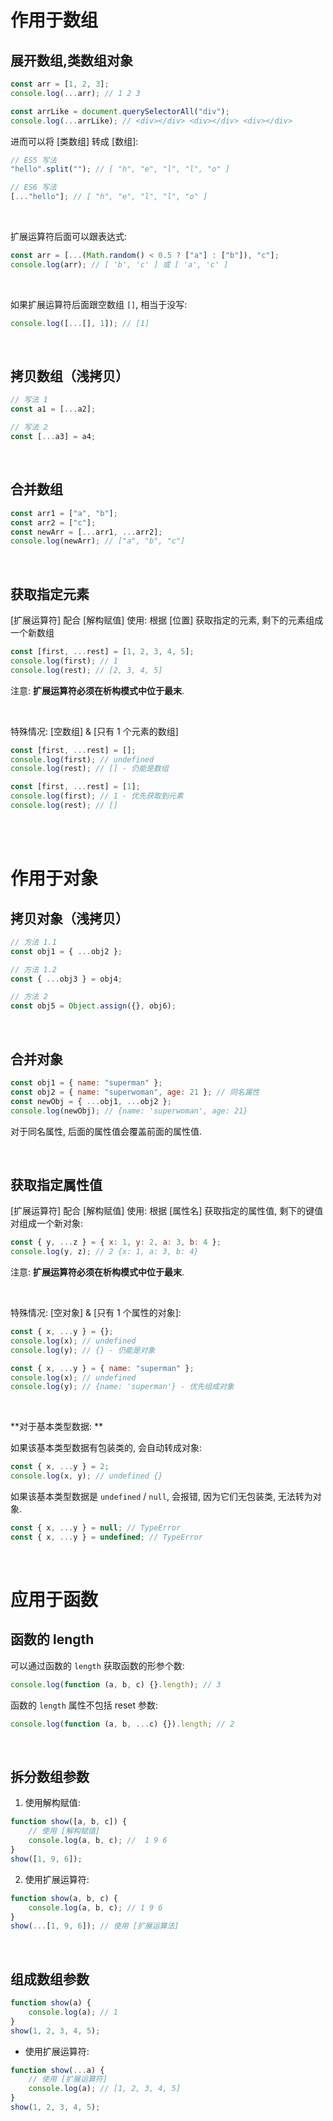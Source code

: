# 作用于数组

## 展开数组,类数组对象

```js
const arr = [1, 2, 3];
console.log(...arr); // 1 2 3

const arrLike = document.querySelectorAll("div");
console.log(...arrLike); // <div></div> <div></div> <div></div>
```

进而可以将 [类数组] 转成 [数组]:

```js
// ES5 写法
"hello".split(""); // [ "h", "e", "l", "l", "o" ]

// ES6 写法
[..."hello"]; // [ "h", "e", "l", "l", "o" ]
```

<br>

扩展运算符后面可以跟表达式:

```js
const arr = [...(Math.random() < 0.5 ? ["a"] : ["b"]), "c"];
console.log(arr); // [ 'b', 'c' ] 或 [ 'a', 'c' ]
```

<br>

如果扩展运算符后面跟空数组 `[]`, 相当于没写:

```js
console.log([...[], 1]); // [1]
```

<br>

## 拷贝数组（浅拷贝）

```js
// 写法 1
const a1 = [...a2];

// 写法 2
const [...a3] = a4;
```

<br>

## 合并数组

```js
const arr1 = ["a", "b"];
const arr2 = ["c"];
const newArr = [...arr1, ...arr2];
console.log(newArr); // ["a", "b", "c"]
```

<br>

## 获取指定元素

[扩展运算符] 配合 [解构赋值] 使用: 根据 [位置] 获取指定的元素, 剩下的元素组成一个新数组

```js
const [first, ...rest] = [1, 2, 3, 4, 5];
console.log(first); // 1
console.log(rest); // [2, 3, 4, 5]
```

注意: **扩展运算符必须在析构模式中位于最末**.

<br>

特殊情况: [空数组] & [只有 1 个元素的数组]

```js
const [first, ...rest] = [];
console.log(first); // undefined
console.log(rest); // [] - 仍能是数组
```

```js
const [first, ...rest] = [1];
console.log(first); // 1 - 优先获取到元素
console.log(rest); // []
```

<br><br>

# 作用于对象

## 拷贝对象（浅拷贝）

```js
// 方法 1.1
const obj1 = { ...obj2 };

// 方法 1.2
const { ...obj3 } = obj4;

// 方法 2
const obj5 = Object.assign({}, obj6);
```

<br>

## 合并对象

```js
const obj1 = { name: "superman" };
const obj2 = { name: "superwoman", age: 21 }; // 同名属性
const newObj = { ...obj1, ...obj2 };
console.log(newObj); // {name: 'superwoman', age: 21}
```

对于同名属性, 后面的属性值会覆盖前面的属性值.

<br>

## 获取指定属性值

[扩展运算符] 配合 [解构赋值] 使用: 根据 [属性名] 获取指定的属性值, 剩下的键值对组成一个新对象:

```js
const { y, ...z } = { x: 1, y: 2, a: 3, b: 4 };
console.log(y, z); // 2 {x: 1, a: 3, b: 4}
```

注意: **扩展运算符必须在析构模式中位于最末**.

<br>

特殊情况: [空对象] & [只有 1 个属性的对象]:

```js
const { x, ...y } = {};
console.log(x); // undefined
console.log(y); // {} - 仍能是对象
```

```js
const { x, ...y } = { name: "superman" };
console.log(x); // undefined
console.log(y); // {name: 'superman'} - 优先组成对象
```

<br>

**对于基本类型数据: **

如果该基本类型数据有包装类的, 会自动转成对象:

```js
const { x, ...y } = 2;
console.log(x, y); // undefined {}
```

如果该基本类型数据是 `undefined` / `null`, 会报错, 因为它们无包装类, 无法转为对象.

```js
const { x, ...y } = null; // TypeError
const { x, ...y } = undefined; // TypeError
```

<br>

# 应用于函数

## 函数的 length

可以通过函数的 `length` 获取函数的形参个数:

```js
console.log(function (a, b, c) {}.length); // 3
```

函数的 `length` 属性不包括 reset 参数:

```js
console.log(function (a, b, ...c) {}).length; // 2
```

<br>

## 拆分数组参数

1. 使用解构赋值:

```js
function show([a, b, c]) {
    // 使用 [解构赋值]
    console.log(a, b, c); //  1 9 6
}
show([1, 9, 6]);
```

2. 使用扩展运算符:

```js
function show(a, b, c) {
    console.log(a, b, c); // 1 9 6
}
show(...[1, 9, 6]); // 使用 [扩展运算法]
```

<br>

## 组成数组参数

```js
function show(a) {
    console.log(a); // 1
}
show(1, 2, 3, 4, 5);
```

-   使用扩展运算符:

```js
function show(...a) {
    // 使用 [扩展运算符]
    console.log(a); // [1, 2, 3, 4, 5]
}
show(1, 2, 3, 4, 5);
```

<br>
